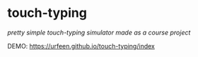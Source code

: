 # touch-typing

*pretty simple touch-typing simulator made as a course project*

DEMO: https://urfeen.github.io/touch-typing/index
